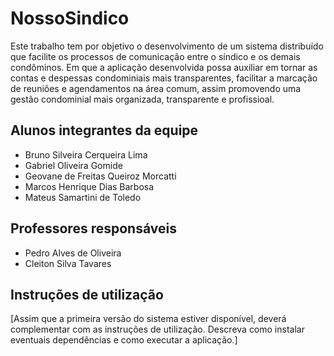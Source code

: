 # NossoSindico

Este trabalho tem por objetivo o desenvolvimento de um sistema distribuído que facilite os processos de comunicação entre o síndico e os demais condôminos. Em que a aplicação desenvolvida possa auxiliar em tornar as contas e despessas condominiais mais transparentes, facilitar a marcação de reuniões e agendamentos na área comum, assim promovendo uma gestão condominial mais organizada, transparente e profissioal.

## Alunos integrantes da equipe

* Bruno Silveira Cerqueira Lima
* Gabriel Oliveira Gomide
* Geovane de Freitas Queiroz Morcatti
* Marcos Henrique Dias Barbosa
* Mateus Samartini de Toledo

## Professores responsáveis

* Pedro Alves de Oliveira
* Cleiton Silva Tavares

## Instruções de utilização

[Assim que a primeira versão do sistema estiver disponível, deverá complementar com as instruções de utilização. Descreva como instalar eventuais dependências e como executar a aplicação.]
